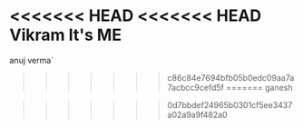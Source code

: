 <<<<<<< HEAD
<<<<<<< HEAD
Vikram It's ME
=======
anuj verma`
>>>>>>> c86c84e7694bfb05b0edc09aa7a7acbcc9cefd5f
=======
ganesh

>>>>>>> 0d7bbdef24965b0301cf5ee3437a02a9a9f482a0

